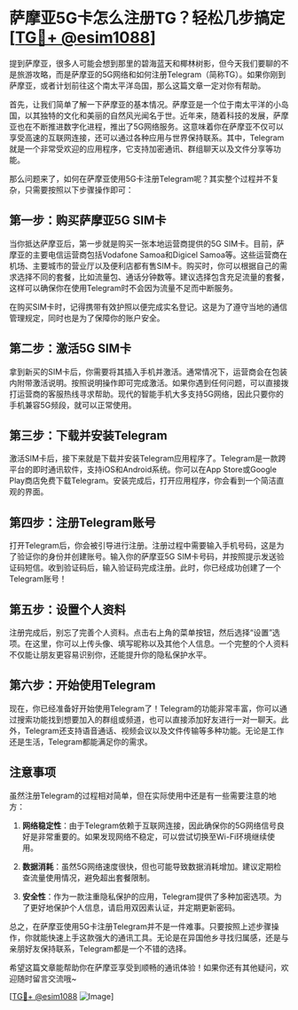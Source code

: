 # 萨摩亚5G卡怎么注册TG？轻松几步搞定[[TG💪+ @esim1088](https://t.me/s/esim1088)]

提到萨摩亚，很多人可能会想到那里的碧海蓝天和椰林树影，但今天我们要聊的不是旅游攻略，而是萨摩亚的5G网络和如何注册Telegram（简称TG）。如果你刚到萨摩亚，或者计划前往这个南太平洋岛国，那么这篇文章一定对你有帮助。

首先，让我们简单了解一下萨摩亚的基本情况。萨摩亚是一个位于南太平洋的小岛国，以其独特的文化和美丽的自然风光闻名于世。近年来，随着科技的发展，萨摩亚也在不断推进数字化进程，推出了5G网络服务。这意味着你在萨摩亚不仅可以享受高速的互联网连接，还可以通过各种应用与世界保持联系。其中，Telegram就是一个非常受欢迎的应用程序，它支持加密通讯、群组聊天以及文件分享等功能。

那么问题来了，如何在萨摩亚使用5G卡注册Telegram呢？其实整个过程并不复杂，只需要按照以下步骤操作即可：

## 第一步：购买萨摩亚5G SIM卡

当你抵达萨摩亚后，第一步就是购买一张本地运营商提供的5G SIM卡。目前，萨摩亚的主要电信运营商包括Vodafone Samoa和Digicel Samoa等。这些运营商在机场、主要城市的营业厅以及便利店都有售SIM卡。购买时，你可以根据自己的需求选择不同的套餐，比如流量包、通话分钟数等。建议选择包含充足流量的套餐，这样可以确保你在使用Telegram时不会因为流量不足而中断服务。

在购买SIM卡时，记得携带有效护照以便完成实名登记。这是为了遵守当地的通信管理规定，同时也是为了保障你的账户安全。

## 第二步：激活5G SIM卡

拿到新买的SIM卡后，你需要将其插入手机并激活。通常情况下，运营商会在包装内附带激活说明。按照说明操作即可完成激活。如果你遇到任何问题，可以直接拨打运营商的客服热线寻求帮助。现代的智能手机大多支持5G网络，因此只要你的手机兼容5G频段，就可以正常使用。

## 第三步：下载并安装Telegram

激活SIM卡后，接下来就是下载并安装Telegram应用程序了。Telegram是一款跨平台的即时通讯软件，支持iOS和Android系统。你可以在App Store或Google Play商店免费下载Telegram。安装完成后，打开应用程序，你会看到一个简洁直观的界面。

## 第四步：注册Telegram账号

打开Telegram后，你会被引导进行注册。注册过程中需要输入手机号码，这是为了验证你的身份并创建账号。输入你的萨摩亚5G SIM卡号码，并按照提示发送验证码短信。收到验证码后，输入验证码完成注册。此时，你已经成功创建了一个Telegram账号！

## 第五步：设置个人资料

注册完成后，别忘了完善个人资料。点击右上角的菜单按钮，然后选择“设置”选项。在这里，你可以上传头像、填写昵称以及其他个人信息。一个完整的个人资料不仅能让朋友更容易识别你，还能提升你的隐私保护水平。

## 第六步：开始使用Telegram

现在，你已经准备好开始使用Telegram了！Telegram的功能非常丰富，你可以通过搜索功能找到想要加入的群组或频道，也可以直接添加好友进行一对一聊天。此外，Telegram还支持语音通话、视频会议以及文件传输等多种功能。无论是工作还是生活，Telegram都能满足你的需求。

## 注意事项

虽然注册Telegram的过程相对简单，但在实际使用中还是有一些需要注意的地方：

1. **网络稳定性**：由于Telegram依赖于互联网连接，因此确保你的5G网络信号良好是非常重要的。如果发现网络不稳定，可以尝试切换至Wi-Fi环境继续使用。
   
2. **数据消耗**：虽然5G网络速度很快，但也可能导致数据消耗增加。建议定期检查流量使用情况，避免超出套餐限制。

3. **安全性**：作为一款注重隐私保护的应用，Telegram提供了多种加密选项。为了更好地保护个人信息，请启用双因素认证，并定期更新密码。

总之，在萨摩亚使用5G卡注册Telegram并不是一件难事。只要按照上述步骤操作，你就能快速上手这款强大的通讯工具。无论是在异国他乡寻找归属感，还是与亲朋好友保持联系，Telegram都是一个不错的选择。

希望这篇文章能帮助你在萨摩亚享受到顺畅的通讯体验！如果你还有其他疑问，欢迎随时留言交流哦~

[[TG💪+ @esim1088](https://t.me/s/esim1088) ![Image](https://i.postimg.cc/4NQfJmqS/Snipaste-2025-05-13-00-14-12.png)]